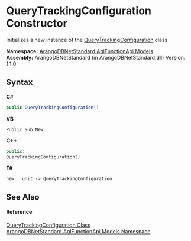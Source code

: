 # QueryTrackingConfiguration Constructor 
 

Initializes a new instance of the <a href="822307a9-625d-2a71-e3f5-a759e195fc02">QueryTrackingConfiguration</a> class

**Namespace:**&nbsp;<a href="e03acbe1-782e-533e-7ffe-cd51613ed54f">ArangoDBNetStandard.AqlFunctionApi.Models</a><br />**Assembly:**&nbsp;ArangoDBNetStandard (in ArangoDBNetStandard.dll) Version: 1.1.0

## Syntax

**C#**<br />
``` C#
public QueryTrackingConfiguration()
```

**VB**<br />
``` VB
Public Sub New
```

**C++**<br />
``` C++
public:
QueryTrackingConfiguration()
```

**F#**<br />
``` F#
new : unit -> QueryTrackingConfiguration
```


## See Also


#### Reference
<a href="822307a9-625d-2a71-e3f5-a759e195fc02">QueryTrackingConfiguration Class</a><br /><a href="e03acbe1-782e-533e-7ffe-cd51613ed54f">ArangoDBNetStandard.AqlFunctionApi.Models Namespace</a><br />